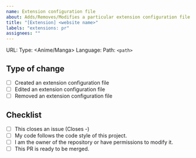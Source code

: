 ```yaml
---
name: Extension configuration file
about: Adds/Removes/Modifies a particular extension configuration file
title: "[Extension] <website name>"
labels: "extensions: pr"
assignees: ""
---
```


<!-- 1. Put an `x` in all the boxes that apply -->
<!-- 2. Replace necessary things -->
<!-- 3. Remove `<>` when replacing with values -->

URL: <url>
Type: <Anime/Manga>
Language: <language>
Path: `<path>` <!-- Replace with relative path to the config (Example: `Path: anime/animesite_com`) -->

## Type of change

-   [ ] Created an extension configuration file
-   [ ] Edited an extension configuration file
-   [ ] Removed an extension configuration file

## Checklist

-   [ ] This closes an issue (Closes -) <!-- Replace `-` with `#<issue number>` if it does -->
-   [ ] My code follows the code style of this project.
-   [ ] I am the owner of the repository or have permissions to modify it.
-   [ ] This PR is ready to be merged.
